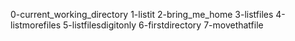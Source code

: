 0-current_working_directory 
1-listit
2-bring_me_home
3-listfiles
4-listmorefiles
5-listfilesdigitonly
6-firstdirectory
7-movethatfile
